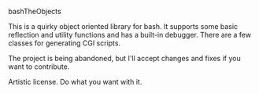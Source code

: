 bashTheObjects

This is a quirky object oriented library for bash.  It supports some basic
reflection and utility functions and has a built-in debugger.  There are
a few classes for generating CGI scripts.

The project is being abandoned, but I'll accept changes and fixes if you
want to contribute.

Artistic license.  Do what you want with it.

